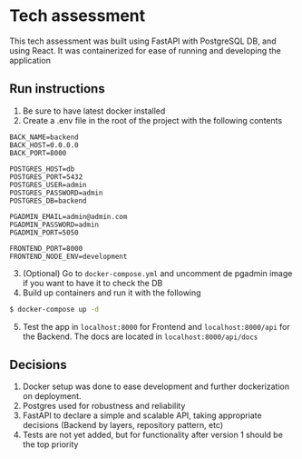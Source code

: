# Tech assessment
This tech assessment was built using FastAPI with PostgreSQL DB, and using React. It was containerized for ease of running and developing the application

## Run instructions
1. Be sure to have latest docker installed
2. Create a .env file in the root of the project with the following contents
```Dotenv
BACK_NAME=backend
BACK_HOST=0.0.0.0
BACK_PORT=8000

POSTGRES_HOST=db
POSTGRES_PORT=5432
POSTGRES_USER=admin
POSTGRES_PASSWORD=admin
POSTGRES_DB=backend

PGADMIN_EMAIL=admin@admin.com
PGADMIN_PASSWORD=admin
PGADMIN_PORT=5050

FRONTEND_PORT=8000
FRONTEND_NODE_ENV=development
```
3. (Optional) Go to `docker-compose.yml` and uncomment de pgadmin image if you want to have it to check the DB
4. Build up containers and run it with the following
```bash
$ docker-compose up -d
```
5. Test the app in `localhost:8000` for Frontend and `localhost:8000/api` for the Backend. The docs are located in `localhost:8000/api/docs`

## Decisions
1. Docker setup was done to ease development and further dockerization on deployment.
2. Postgres used for robustness and reliability
3. FastAPI to declare a simple and scalable API, taking appropriate decisions (Backend by layers, repository pattern, etc)
4. Tests are not yet added, but for functionality after version 1 should be the top priority